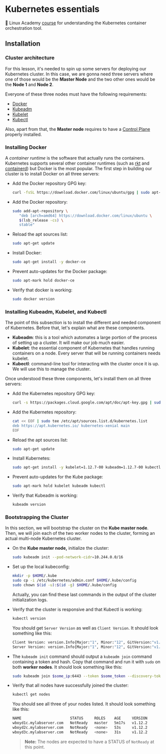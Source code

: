 # Kubernetes essentials

🎻 Linux Academy [course](https://linuxacademy.com/cp/modules/view/id/281) for understanding the Kubernetes container orchestration tool.

## Installation

### Cluster architecture

For this lesson, it's needed to spin up some servers for deploying our Kubernetes cluster. In this case, we are gonna need three servers where one of those would be the **Master Node** and the two other ones would be the **Node 1** and **Node 2**.

Everyone of these three nodes must have the following requirements:

- [Docker](https://www.docker.com/)
- [Kubeadm](https://kubernetes.io/docs/reference/setup-tools/kubeadm/kubeadm/)
- [Kubelet](https://kubernetes.io/docs/reference/command-line-tools-reference/kubelet/)
- [Kubectl](https://kubernetes.io/docs/tasks/tools/install-kubectl/)

Also, apart from that, the **Master node** requires to have a [Control Plane](https://kubernetes.io/docs/concepts/#kubernetes-control-plane) properly installed.

### Installing Docker

A *container runtime* is the software that actually runs the containers. Kubernetes supports several other container runtimes (such as [rkt](https://coreos.com/rkt/) and [containerd](https://containerd.io/)) but Docker is the most popular. The first step in building our cluster is to install Docker on all three servers:

- Add the Docker repository GPG key:

  ```bash
  curl -fsSL https://download.docker.com/linux/ubuntu/gpg | sudo apt-key add -
  ```

- Add the Docker repository:

  ```bash
  sudo add-apt-repository \
     "deb [arch=amd64] https://download.docker.com/linux/ubuntu \
     $(lsb_release -cs) \
     stable"
  ```

- Reload the apt sources list:

  ```bash
  sudo apt-get update
  ```

- Install Docker:

  ```bash
  sudo apt-get install -y docker-ce
  ```

- Prevent auto-updates for the Docker package:

  ```bash
  sudo apt-mark hold docker-ce
  ```

- Verify that docker is working:

  ```bash
  sudo docker version
  ```

### Installing Kubeadm, Kubelet, and Kubectl

The point of this subsection is to install the different and needed component of Kubernetes. Before that, let's explain what are these components.

- **Kubeadm**: this is a tool which automates a large portion of the process of setting up a cluster. It will make our job much easier.
- **Kubelet**: the essential component of Kubernetes that handles running containers on a node. Every server that will be running containers needs kubelet.
- **Kubectl**: command-line tool for interacting with the cluster once it is up. We will use this to manage the cluster.

Once understood these three components, let's install them on all three servers:

- Add the Kubernetes repository GPG key:

  ```bash
  curl -s https://packages.cloud.google.com/apt/doc/apt-key.gpg | sudo apt-key add -
  ```

- Add the Kubernetes repository:

  ```bash
  cat << EOF | sudo tee /etc/apt/sources.list.d/kubernetes.list
  deb https://apt.kubernetes.io/ kubernetes-xenial main
  EOF
  ```

- Reload the apt sources list:

  ```bash
  sudo apt-get update
  ```

- Install Kubernetes:

  ```bash
  sudo apt-get install -y kubelet=1.12.7-00 kubeadm=1.12.7-00 kubectl=1.12.7-00
  ```

- Prevent auto-updates for the Kube package:

  ```bash
  sudo apt-mark hold kubelet kubeadm kubectl
  ```

- Verify that Kubeadm is working:

  ```bash
  kubeadm version
  ```

### Bootstrapping the Cluster

In this section, we will bootstrap the cluster on the **Kube master node**. Then, we will join each of the two worker nodes to the cluster, forming an actual multi-node Kubernetes cluster.

- On the **Kube master node,** initialize the cluster:

  ```bash
  sudo kubeadm init --pod-network-cidr=10.244.0.0/16
  ```

- Set up the local kubeconfig:

  ```bash
  mkdir -p $HOME/.kube
  sudo cp -i /etc/kubernetes/admin.conf $HOME/.kube/config
  sudo chown $(id -u):$(id -g) $HOME/.kube/config
  ```

  Actually, you can find these last commands in the output of the cluster initialization logs.

- Verify that the cluster is responsive and that Kubectl is working:

  ```bash
  kubectl version
  ```

  You should get `Server Version` as well as `Client Version`. It should look something like this:

  ```bash
  Client Version: version.Info{Major:"1", Minor:"12", GitVersion:"v1.12.2", GitCommit:"17c77c7898218073f14c8d573582e8d2313dc740", GitTreeState:"clean", BuildDate:"2018-10-24T06:54:59Z", GoVersion:"go1.10.4", Compiler:"gc", Platform:"linux/amd64"}
  Server Version: version.Info{Major:"1", Minor:"12", GitVersion:"v1.12.2", GitCommit:"17c77c7898218073f14c8d573582e8d2313dc740", GitTreeState:"clean", BuildDate:"2018-10-24T06:43:59Z", GoVersion:"go1.10.4", Compiler:"gc", Platform:"linux/amd64"}
  ```

- The `kubeadm init` command should output a `kubeadm join` command containing a token and hash. Copy that command and run it with `sudo` on both **worker nodes**. It should look something like this:

  ```bash
  sudo kubeadm join $some_ip:6443 --token $some_token --discovery-token-ca-cert-hash $some_hash
  ```

- Verify that all nodes have successfully joined the cluster:

  ```bash
  kubectl get nodes
  ```

  You should see all three of your nodes listed. It should look something like this:

  ```bash
  NAME                      STATUS     ROLES    AGE     VERSION
  wboyd1c.mylabserver.com   NotReady   master   5m17s   v1.12.2
  wboyd2c.mylabserver.com   NotReady   <none>   53s     v1.12.2
  wboyd3c.mylabserver.com   NotReady   <none>   31s     v1.12.2
  ```

  > **Note:** The nodes are expected to have a STATUS of `NotReady` at this point.